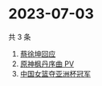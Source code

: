 # 2023-07-03

共 3 条

<!-- BEGIN -->
<!-- 最后更新时间 Mon Jul 03 2023 20:16:36 GMT+0800 (China Standard Time) -->

1. [蔡徐坤回应](https://www.zhihu.com/search?q=%E8%94%A1%E5%BE%90%E5%9D%A4%E5%9B%9E%E5%BA%94)
1. [原神枫丹序曲 PV](https://www.zhihu.com/search?q=%E5%8E%9F%E7%A5%9E%E6%9E%AB%E4%B8%B9%E5%BA%8F%E6%9B%B2%20PV)
1. [中国女篮夺亚洲杯冠军](https://www.zhihu.com/search?q=%E4%B8%AD%E5%9B%BD%E5%A5%B3%E7%AF%AE%E5%A4%BA%E4%BA%9A%E6%B4%B2%E6%9D%AF%E5%86%A0%E5%86%9B)

<!-- END -->
